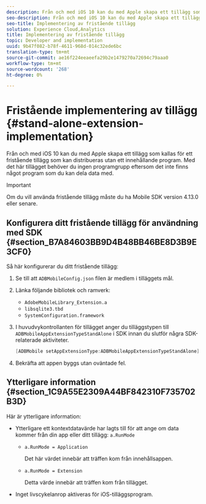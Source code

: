 ```yaml
---
description: Från och med iOS 10 kan du med Apple skapa ett tillägg som kallas för ett fristående tillägg som kan distribueras utan ett innehållande program. Med det här tillägget behöver du ingen programgrupp eftersom det inte finns något program som du kan dela data med.
seo-description: Från och med iOS 10 kan du med Apple skapa ett tillägg som kallas för ett fristående tillägg som kan distribueras utan ett innehållande program. Med det här tillägget behöver du ingen programgrupp eftersom det inte finns något program som du kan dela data med.
seo-title: Implementering av fristående tillägg
solution: Experience Cloud,Analytics
title: Implementering av fristående tillägg
topic: Developer and implementation
uuid: 9b47f082-b78f-4611-968d-014c32ede6bc
translation-type: tm+mt
source-git-commit: ae16f224eeaeefa29b2e1479270a72694c79aaa0
workflow-type: tm+mt
source-wordcount: '268'
ht-degree: 0%

---
```



# Fristående implementering av tillägg {#stand-alone-extension-implementation}

Från och med iOS 10 kan du med Apple skapa ett tillägg som kallas för ett fristående tillägg som kan distribueras utan ett innehållande program. Med det här tillägget behöver du ingen programgrupp eftersom det inte finns något program som du kan dela data med.

>[!IMPORTANT]
>
>Om du vill använda fristående tillägg måste du ha Mobile SDK version 4.13.0 eller senare.

## Konfigurera ditt fristående tillägg för användning med SDK {#section_B7A84603BB9D4B48BB46BE8D3B9E3CF0}

Så här konfigurerar du ditt fristående tillägg:

1. Se till att `ADBMobileConfig.json` filen är medlem i tilläggets mål.
1. Länka följande bibliotek och ramverk:

   * `AdobeMobileLibrary_Extension.a`
   * `libsqlite3.tbd`
   * `SystemConfiguration.framework`

1. I huvudvykontrollanten för tillägget anger du tilläggstypen till `ADBMobileAppExtensionTypeStandAlone` i SDK innan du slutför några SDK-relaterade aktiviteter.

   ```objective-c
   [ADBMobile setAppExtensionType:ADBMobileAppExtensionTypeStandAlone];
   ```

1. Bekräfta att appen byggs utan oväntade fel.

## Ytterligare information {#section_1C9A55E2309A44BF842310F735702B3D}

Här är ytterligare information:

* Ytterligare ett kontextdatavärde har lagts till för att ange om data kommer från din app eller ditt tillägg: `a.RunMode`

   * `a.RunMode = Application`

      Det här värdet innebär att träffen kom från innehållsappen.
   * `a.RunMode = Extension`

      Detta värde innebär att träffen kom från tillägget.

* Inget livscykelanrop aktiveras för iOS-tilläggsprogram.

